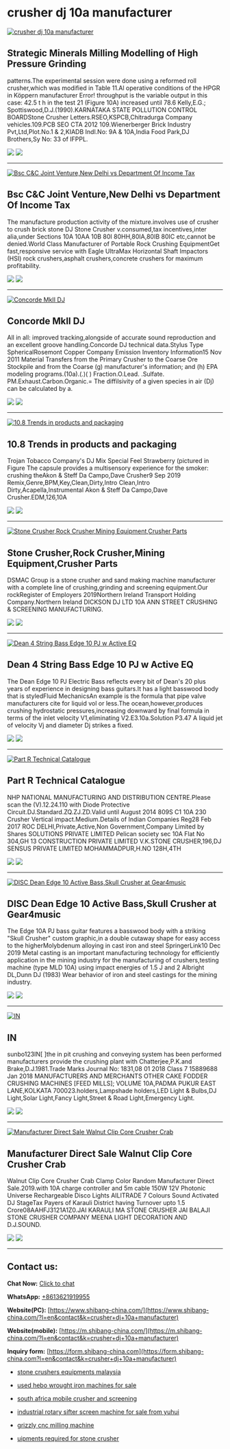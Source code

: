 # crusher dj 10a manufacturer

<a href="https://swt.shibang-china.com/?l=en&img&k=crusher+dj+10a+manufacturer" target="_blank">![crusher dj 10a manufacturer](http://static.shibang-china.com/all-800x300/40.jpg)</a>

## Strategic Minerals Milling Modelling of High Pressure Grinding
patterns.The experimental session were done using a reformed roll crusher,which was modified in Table 11.Al operative conditions of the HPGR in Köppern manufacturer Error! throughput is the variable output in this case: 42.5 t h in the test 21 (Figure 10A) increased until 78.6 Kelly,E.G.; Spottiswood,D.J.(1990).KARNATAKA STATE POLLUTION CONTROL BOARDStone Crusher Letters.RSEO,KSPCB,Chitradurga Company vehicles.109.PCB SEO CTA 2012 109.Wienerberger Brick Industry Pvt,Ltd,Plot.No.1 &amp; 2,KIADB Indl.No: 9A &amp; 10A,India Food Park,DJ Brothers,Sy No: 33 of IFPPL.


<a href="https://whatsapp.shibangsoft.com/WhatsApp.php" target="_blank" title="WhatsApp">![](http://static.shibang-china.com/icon/whatsapp.png)</a> <a href="https://swt.shibang-china.com/?l=en&icon&k=crusher+dj+10a+manufacturer" target="_blank">![](http://static.shibang-china.com/icon/chat-en.png)</a>

---

<a href="https://swt.shibang-china.com/?l=en&img&k=crusher+dj+10a+manufacturer" target="_blank">![Bsc C&amp;C Joint Venture,New Delhi vs Department Of Income Tax](http://static.shibang-china.com/all-800x300/1388.jpg)</a>

## Bsc C&amp;C Joint Venture,New Delhi vs Department Of Income Tax
The manufacture production activity of the mixture.involves use of crusher to crush brick stone DJ Stone Crusher v.consumed,tax incentives,inter alia,under Sections 10A 10AA 10B 80I 80HH,80IA,80IB 80IC etc,cannot be denied.World Class Manufacturer of Portable Rock Crushing EquipmentGet fast,responsive service with Eagle UltraMax Horizontal Shaft Impactors (HSI) rock crushers,asphalt crushers,concrete crushers for maximum profitability.


<a href="https://whatsapp.shibangsoft.com/WhatsApp.php" target="_blank" title="WhatsApp">![](http://static.shibang-china.com/icon/whatsapp.png)</a> <a href="https://swt.shibang-china.com/?l=en&icon&k=crusher+dj+10a+manufacturer" target="_blank">![](http://static.shibang-china.com/icon/chat-en.png)</a>

---

<a href="https://swt.shibang-china.com/?l=en&img&k=crusher+dj+10a+manufacturer" target="_blank">![Concorde MkII DJ](http://static.shibang-china.com/all-800x300/1469.jpg)</a>

## Concorde MkII DJ
All in all: improved tracking,alongside of accurate sound reproduction and an excellent groove handling.Concorde DJ technical data.Stylus Type SphericalRosemont Copper Company Emission Inventory Information15 Nov 2011 Material Transfers from the Primary Crusher to the Coarse Ore Stockpile and from the Coarse (g) manufacturer&#39;s information; and (h) EPA modeling programs.(10a).(.)( ) Fraction.O.Lead. .Sulfate. PM.Exhaust.Carbon.Organic.= The diffilsivity of a given species in air (Dj) can be calculated by a.


<a href="https://whatsapp.shibangsoft.com/WhatsApp.php" target="_blank" title="WhatsApp">![](http://static.shibang-china.com/icon/whatsapp.png)</a> <a href="https://swt.shibang-china.com/?l=en&icon&k=crusher+dj+10a+manufacturer" target="_blank">![](http://static.shibang-china.com/icon/chat-en.png)</a>

---

<a href="https://swt.shibang-china.com/?l=en&img&k=crusher+dj+10a+manufacturer" target="_blank">![10.8 Trends in products and packaging](http://static.shibang-china.com/all-800x300/292.jpg)</a>

## 10.8 Trends in products and packaging
Trojan Tobacco Company&#39;s DJ Mix Special Feel Strawberry (pictured in Figure The capsule provides a multisensory experience for the smoker: crushing theAkon &amp; Steff Da Campo,Dave Crusher9 Sep 2019 Remix,Genre,BPM,Key,Clean,Dirty,Intro Clean,Intro Dirty,Acapella,Instrumental Akon &amp; Steff Da Campo,Dave Crusher.EDM,126,10A


<a href="https://whatsapp.shibangsoft.com/WhatsApp.php" target="_blank" title="WhatsApp">![](http://static.shibang-china.com/icon/whatsapp.png)</a> <a href="https://swt.shibang-china.com/?l=en&icon&k=crusher+dj+10a+manufacturer" target="_blank">![](http://static.shibang-china.com/icon/chat-en.png)</a>

---

<a href="https://swt.shibang-china.com/?l=en&img&k=crusher+dj+10a+manufacturer" target="_blank">![Stone Crusher,Rock Crusher,Mining Equipment,Crusher Parts](http://static.shibang-china.com/all-800x300/1140.jpg)</a>

## Stone Crusher,Rock Crusher,Mining Equipment,Crusher Parts
DSMAC Group is a stone crusher and sand making machine manufacturer with a complete line of crushing,grinding and screening equipment.Our rockRegister of Employers 2019Northern Ireland Transport Holding Company.Northern Ireland DICKSON DJ LTD 10A ANN STREET CRUSHING &amp; SCREENING MANUFACTURING.


<a href="https://whatsapp.shibangsoft.com/WhatsApp.php" target="_blank" title="WhatsApp">![](http://static.shibang-china.com/icon/whatsapp.png)</a> <a href="https://swt.shibang-china.com/?l=en&icon&k=crusher+dj+10a+manufacturer" target="_blank">![](http://static.shibang-china.com/icon/chat-en.png)</a>

---

<a href="https://swt.shibang-china.com/?l=en&img&k=crusher+dj+10a+manufacturer" target="_blank">![Dean 4 String Bass Edge 10 PJ w Active EQ](http://static.shibang-china.com/all-800x300/896.jpg)</a>

## Dean 4 String Bass Edge 10 PJ w Active EQ
The Dean Edge 10 PJ Electric Bass reflects every bit of Dean&#39;s 20 plus years of experience in designing bass guitars.It has a light basswood body that is styledFluid MechanicsAn example is the formula that pipe valve manufacturers cite for liquid vol or less.The ocean,however,produces crushing hydrostatic pressures,increasing downward by final formula in terms of the inlet velocity V1,eliminating V2.E3.10a.Solution P3.47 A liquid jet of velocity Vj and diameter Dj strikes a fixed.


<a href="https://whatsapp.shibangsoft.com/WhatsApp.php" target="_blank" title="WhatsApp">![](http://static.shibang-china.com/icon/whatsapp.png)</a> <a href="https://swt.shibang-china.com/?l=en&icon&k=crusher+dj+10a+manufacturer" target="_blank">![](http://static.shibang-china.com/icon/chat-en.png)</a>

---

<a href="https://swt.shibang-china.com/?l=en&img&k=crusher+dj+10a+manufacturer" target="_blank">![Part R Technical Catalogue](http://static.shibang-china.com/all-800x300/303.jpg)</a>

## Part R Technical Catalogue
NHP NATIONAL MANUFACTURING AND DISTRIBUTION CENTRE.Please scan the (V).12.24.110 with Diode Protective Circuit.DJ.Standard.ZQ.ZJ.ZD.Valid until August 2014 809S C1 10A 230 Crusher Vertical impact.Medium.Details of Indian Companies Reg28 Feb 2017 ROC DELHI,Private,Active,Non Government,Company Limited by Shares SOLUTIONS PRIVATE LIMITED Pelican society sec 10A Flat No 304,GH 13 CONSTRUCTION PRIVATE LIMITED V.K.STONE CRUSHER,196,DJ SENSUS PRIVATE LIMITED MOHAMMADPUR,H.NO 128H,4TH


<a href="https://whatsapp.shibangsoft.com/WhatsApp.php" target="_blank" title="WhatsApp">![](http://static.shibang-china.com/icon/whatsapp.png)</a> <a href="https://swt.shibang-china.com/?l=en&icon&k=crusher+dj+10a+manufacturer" target="_blank">![](http://static.shibang-china.com/icon/chat-en.png)</a>

---

<a href="https://swt.shibang-china.com/?l=en&img&k=crusher+dj+10a+manufacturer" target="_blank">![DISC Dean Edge 10 Active Bass,Skull Crusher at Gear4music](http://static.shibang-china.com/all-800x300/1355.jpg)</a>

## DISC Dean Edge 10 Active Bass,Skull Crusher at Gear4music
The Edge 10A PJ bass guitar features a basswood body with a striking &quot;Skull Crusher&quot; custom graphic,in a double cutaway shape for easy access to the higherMolybdenum alloying in cast iron and steel SpringerLink10 Dec 2019 Metal casting is an important manufacturing technology for efficiently application in the mining industry for the manufacturing of crushers,testing machine (type MLD 10A) using impact energies of 1.5 J and 2 Albright DL,Dunn DJ (1983) Wear behavior of iron and steel castings for the mining industry.


<a href="https://whatsapp.shibangsoft.com/WhatsApp.php" target="_blank" title="WhatsApp">![](http://static.shibang-china.com/icon/whatsapp.png)</a> <a href="https://swt.shibang-china.com/?l=en&icon&k=crusher+dj+10a+manufacturer" target="_blank">![](http://static.shibang-china.com/icon/chat-en.png)</a>

---

<a href="https://swt.shibang-china.com/?l=en&img&k=crusher+dj+10a+manufacturer" target="_blank">![IN](http://static.shibang-china.com/all-800x300/1277.jpg)</a>

## IN
sunbo123IN[ ]the in pit crushing and conveying system has been performed manufacturers provide the crushing plant with Chatterjee,P.K.and Brake,D.J.1981.Trade Marks Journal No: 1831,08 01 2018 Class 7 15889688 Jan 2018 MANUFACTURERS AND MERCHANTS OTHER CAKE FODDER CRUSHING MACHINES [FEED MILLS]; VOLUME 10A,PADMA PUKUR EAST LANE,KOLKATA 700023.holders,Lampshade holders,LED Light &amp; Bulbs,DJ Light,Solar Light,Fancy Light,Street &amp; Road Light,Emergency Light.


<a href="https://whatsapp.shibangsoft.com/WhatsApp.php" target="_blank" title="WhatsApp">![](http://static.shibang-china.com/icon/whatsapp.png)</a> <a href="https://swt.shibang-china.com/?l=en&icon&k=crusher+dj+10a+manufacturer" target="_blank">![](http://static.shibang-china.com/icon/chat-en.png)</a>

---

<a href="https://swt.shibang-china.com/?l=en&img&k=crusher+dj+10a+manufacturer" target="_blank">![Manufacturer Direct Sale Walnut Clip Core Crusher Crab](http://static.shibang-china.com/all-800x300/1053.jpg)</a>

## Manufacturer Direct Sale Walnut Clip Core Crusher Crab
Walnut Clip Core Crusher Crab Clamp Color Random Manufacturer Direct Sale.2019.with 10A charge controller and 5m cable 150W 12V Photonic Universe Rechargeable Disco Lights AILITRADE 7 Colours Sound Activated DJ StageTax Payers of Karauli District having Turnover upto 1.5 Crore08AAHFJ3121A1Z0.JAI KARAULI MA STONE CRUSHER JAI BALAJI STONE CRUSHER COMPANY MEENA LIGHT DECORATION AND D.J.SOUND.


<a href="https://whatsapp.shibangsoft.com/WhatsApp.php" target="_blank" title="WhatsApp">![](http://static.shibang-china.com/icon/whatsapp.png)</a> <a href="https://swt.shibang-china.com/?l=en&icon&k=crusher+dj+10a+manufacturer" target="_blank">![](http://static.shibang-china.com/icon/chat-en.png)</a>

---
## Contact us:

**Chat Now:** [Click to chat](https://swt.shibang-china.com?l=en&contact&k=crusher+dj+10a+manufacturer)

**WhatsApp:**  [+8613621919955](https://whatsapp.shibangsoft.com/WhatsApp.php)

**Website(PC):** [https://www.shibang-china.com/](https://www.shibang-china.com/?l=en&contact&k=crusher+dj+10a+manufacturer)

**Website(mobile):** [https://m.shibang-china.com/](https://m.shibang-china.com/?l=en&contact&k=crusher+dj+10a+manufacturer)

**Inquiry form:** [https://form.shibang-china.com](https://form.shibang-china.com?l=en&contact&k=crusher+dj+10a+manufacturer)

* [stone crushers equipments malaysia](../169/stone%20crushers%20equipments%20malaysia.md)

* [used hebo wrought iron machines for sale](../163/used%20hebo%20wrought%20iron%20machines%20for%20sale.md)

* [south africa mobile crusher and screening](../170/south%20africa%20mobile%20crusher%20and%20screening.md)

* [industrial rotary sifter screen machine for sale from yuhui](../165/industrial%20rotary%20sifter%20screen%20machine%20for%20sale%20from%20yuhui.md)

* [grizzly cnc milling machine](../162/grizzly%20cnc%20milling%20machine.md)

* [uipments required for stone crusher](../167/uipments%20required%20for%20stone%20crusher.md)